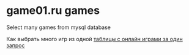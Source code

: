 # game01.ru games
Select many games from mysql database

Как выбрать много игр из одной <a href="http://www.game01.ru">таблицы с онлайн играми за один запрос</a>

